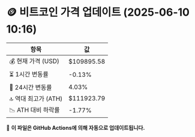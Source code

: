 # 🪙 비트코인 가격 업데이트 (2025-06-10 10:16)

| 항목                | 값 |
|--------------------|----------------|
| 💰 현재 가격 (USD) | $109895.58 |
| ⏳ 1시간 변동률    | -0.13% |
| 📆 24시간 변동률   | 4.03% |
| 🔝 역대 최고가 (ATH) | $111923.79 |
| 📉 ATH 대비 하락률 | -1.77% |

🔄 **이 파일은 GitHub Actions에 의해 자동으로 업데이트됩니다.**

